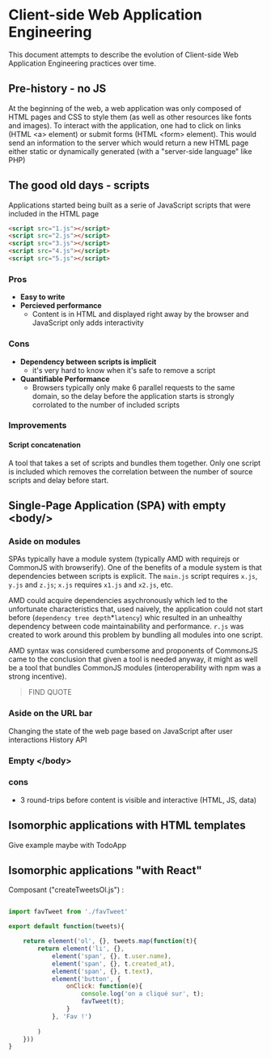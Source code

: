 # Client-side Web Application Engineering

This document attempts to describe the evolution of Client-side Web Application Engineering practices over time.


## Pre-history - no JS

At the beginning of the web, a web application was only composed of HTML pages and CSS to style them (as well as other resources like fonts and images). To interact with the application, one had to click on links (HTML &lt;a> element) or submit forms (HTML &lt;form> element). This would send an information to the server which would return a new HTML page either static or dynamically generated (with a "server-side language" like PHP)


## The good old days - scripts

Applications started being built as a serie of JavaScript scripts that were included in the HTML page

````html
<script src="1.js"></script>
<script src="2.js"></script>
<script src="3.js"></script>
<script src="4.js"></script>
<script src="5.js"></script>
````

### Pros

* **Easy to write**
* **Percieved performance**
    * Content is in HTML and displayed right away by the browser and JavaScript only adds interactivity

### Cons

* **Dependency between scripts is implicit**
    * it's very hard to know when it's safe to remove a script
* **Quantifiable Performance**
    * Browsers typically only make 6 parallel requests to the same domain, so the delay before the application starts is strongly corrolated to the number of included scripts

### Improvements

#### Script concatenation

A tool that takes a set of scripts and bundles them together. Only one script is included which removes the correlation between the number of source scripts and delay before start.


## Single-Page Application (SPA) with empty &lt;body/>

### Aside on modules 

SPAs typically have a module system (typically AMD with requirejs or CommonJS with browserify). One of the benefits of a module system is that dependencies between scripts is explicit. The `main.js` script requires `x.js`, `y.js` and `z.js`; `x.js` requires `x1.js` and `x2.js`, etc.

AMD could acquire dependencies asychronously which led to the unfortunate characteristics that, used naively, the application could not start before (`dependency tree depth`*`latency`) whic resulted in an unhealthy dependency between code maintainability and performance. `r.js` was created to work around this problem by bundling all modules into one script.

AMD syntax was considered cumbersome and proponents of CommonsJS came to the conclusion that given a tool is needed anyway, it might as well be a tool that bundles CommonJS modules (interoperability with npm was a strong incentive).

> FIND QUOTE


### Aside on the URL bar 

Changing the state of the web page based on JavaScript after user interactions
History API


### Empty &lt;/body>


### cons

* 3 round-trips before content is visible and interactive (HTML, JS, data)


## Isomorphic applications with HTML templates

Give example maybe with TodoApp


## Isomorphic applications "with React"

Composant ("createTweetsOl.js") :

```js

import favTweet from './favTweet'

export default function(tweets){

    return element('ol', {}, tweets.map(function(t){
        return element('li', {},
            element('span', {}, t.user.name),
            element('span', {}, t.created_at),
            element('span', {}, t.text),
            element('button', {
                onClick: function(e){
                    console.log('on a cliqué sur', t);
                    favTweet(t);
                }
            }, 'Fav !')
            
        )
    }))
}

```




